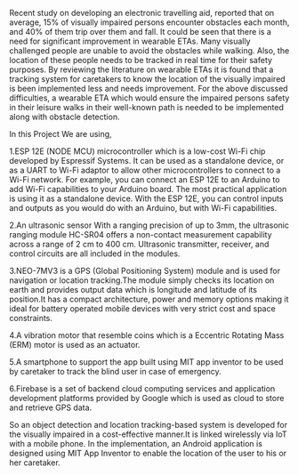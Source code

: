 Recent study on developing an electronic travelling aid, reported that on average, 15% of visually impaired persons encounter obstacles each month, and 40% of them trip over them and fall. It could be seen that there is a need for significant improvement in wearable ETAs. Many visually challenged people are unable to avoid the obstacles while walking. Also, the location of these people needs to be tracked in real time for their safety purposes. By reviewing the literature on wearable ETAs it is found that a tracking system for caretakers to know the location of the visually impaired is been implemented less and needs improvement. For the above discussed difficulties, a wearable ETA which would ensure the impaired persons safety in their leisure walks in their well-known path is needed to be implemented along with obstacle detection.

In this Project We are using, 

1.ESP 12E (NODE MCU) microcontroller which is a low-cost Wi-Fi chip developed by Espressif Systems. It can be used as a standalone device, or as a UART to Wi-Fi adaptor to allow other microcontrollers to connect to a Wi-Fi network. For example, you can connect an ESP 12E to an Arduino to add Wi-Fi capabilities to your Arduino board. The most practical application is using it as a standalone device. With the ESP 12E, you can control inputs and outputs as you would do with an Arduino, but with Wi-Fi capabilities.

2.An ultrasonic sensor With a ranging precision of up to 3mm, the ultrasonic ranging module HC-SR04 offers a non-contact measurement capability across a range of 2 cm to 400 cm. Ultrasonic transmitter, receiver, and control circuits are all included in the modules.

3.NEO-7MV3 is a GPS (Global Positioning System) module and is used for navigation or location tracking.The module simply checks its location on earth and provides output data which is longitude and latitude of its position.It has a compact architecture, power and memory options making it ideal for battery operated mobile devices with very strict cost and space constraints.

4.A vibration motor that resemble coins which is a Eccentric Rotating Mass (ERM) motor is used as an actuator.

5.A smartphone to support the app built using MIT app inventor to be used by caretaker to track the blind user in case of emergency.

6.Firebase is a set of backend cloud computing services and application development platforms provided by Google which is used as cloud to store and retrieve GPS data.

So an object detection and location tracking-based system is developed for the visually impaired in a cost-effective manner.It is linked wirelessly via IoT with a mobile phone. In the implementation, an Android application is designed using MIT App Inventor to enable the location of the user to his or her caretaker. 


